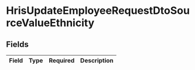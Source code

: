 # HrisUpdateEmployeeRequestDtoSourceValueEthnicity


## Fields

| Field       | Type        | Required    | Description |
| ----------- | ----------- | ----------- | ----------- |